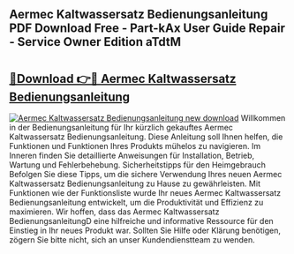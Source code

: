 ## Aermec Kaltwassersatz Bedienungsanleitung PDF Download Free - Part-kAx User Guide Repair - Service Owner Edition aTdtM

# <h2><a href="http://df08kww.blite.top/?on=Aermec+Kaltwassersatz+Bedienungsanleitung">🔗Download 👉🔴 Aermec Kaltwassersatz Bedienungsanleitung</a></h2>

[![Aermec Kaltwassersatz Bedienungsanleitung new download](https://i.imgur.com/lujVjoI.png)](http://df08kww.blite.top/?on=Aermec+Kaltwassersatz+Bedienungsanleitung)
Willkommen in der Bedienungsanleitung für Ihr kürzlich gekauftes Aermec Kaltwassersatz Bedienungsanleitung. Diese Anleitung soll Ihnen helfen, die Funktionen und Funktionen Ihres Produkts mühelos zu navigieren. Im Inneren finden Sie detaillierte Anweisungen für Installation, Betrieb, Wartung und Fehlerbehebung. Sicherheitstipps für den Heimgebrauch Befolgen Sie diese Tipps, um die sichere Verwendung Ihres neuen Aermec Kaltwassersatz Bedienungsanleitung zu Hause zu gewährleisten. Mit Funktionen wie der Funktionsliste wurde Ihr neues Aermec Kaltwassersatz Bedienungsanleitung entwickelt, um die Produktivität und Effizienz zu maximieren. Wir hoffen, dass das Aermec Kaltwassersatz BedienungsanleitungD eine hilfreiche und informative Ressource für den Einstieg in Ihr neues Produkt war. Sollten Sie Hilfe oder Klärung benötigen, zögern Sie bitte nicht, sich an unser Kundendienstteam zu wenden.
